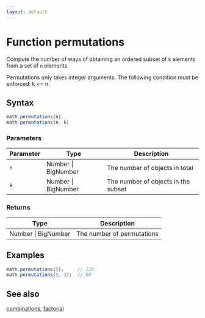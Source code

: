 ```yaml
---
layout: default
---
```


# Function permutations

Compute the number of ways of obtaining an ordered subset of `k` elements
from a set of `n` elements.

Permutations only takes integer arguments.
The following condition must be enforced: k <= n.


## Syntax

```js
math.permutations(n)
math.permutations(n, k)
```

### Parameters

Parameter | Type | Description
--------- | ---- | -----------
`n` | Number &#124; BigNumber | The number of objects in total
`k` | Number &#124; BigNumber | The number of objects in the subset

### Returns

Type | Description
---- | -----------
Number &#124; BigNumber | The number of permutations


## Examples

```js
math.permutations(5);     // 120
math.permutations(5, 3);  // 60
```


## See also

[combinations](combinations.html),
[factorial](factorial.html)


<!-- Note: This file is automatically generated from source code comments. Changes made in this file will be overridden. -->
